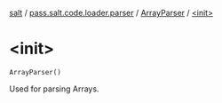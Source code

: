[salt](../../index.md) / [pass.salt.code.loader.parser](../index.md) / [ArrayParser](index.md) / [&lt;init&gt;](./-init-.md)

# &lt;init&gt;

`ArrayParser()`

Used for parsing Arrays.

